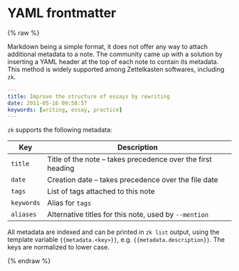 # YAML frontmatter
{% raw %}

Markdown being a simple format, it does not offer any way to attach additional metadata to a note. The community came up with a solution by inserting a YAML header at the top of each note to contain its metadata. This method is widely supported among Zettelkasten softwares, including `zk`.

```yaml
---
title: Improve the structure of essays by rewriting
date: 2011-05-16 09:58:57
keywords: [writing, essay, practice]
---
```

`zk` supports the following metadata:

| Key        | Description                                                 |
|------------|-------------------------------------------------------------|
| `title`    | Title of the note – takes precedence over the first heading |
| `date`     | Creation date – takes precedence over the file date         |
| `tags`     | List of tags attached to this note                          |
| `keywords` | Alias for `tags`                                            |
| `aliases`  | Alternative titles for this note, used by `--mention`       |

All metadata are indexed and can be printed in `zk list` output, using the template variable `{{metadata.<key>}}`, e.g. `{{metadata.description}}`. The keys are normalized to lower case.

{% endraw %}